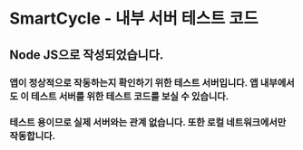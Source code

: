 # SmartCycle - 내부 서버 테스트 코드

## Node JS으로 작성되었습니다.

### 앱이 정상적으로 작동하는지 확인하기 위한 테스트 서버입니다. 앱 내부에서도 이 테스트 서버를 위한 테스트 코드를 보실 수 있습니다.

### 테스트 용이므로 실제 서버와는 관계 없습니다. 또한 로컬 네트워크에서만 작동합니다.
